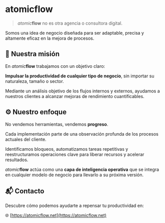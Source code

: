 # atomic**flow**
> _atomic_**flow** no es otra agencia o consultora digital.

Somos una idea de negocio diseñada para ser adaptable, precisa y altamente eficaz en la mejora de procesos.
## 🎯 Nuestra misión
En _atomic_**flow** trabajamos con un objetivo claro:

**Impulsar la productividad de cualquier tipo de negocio**, sin importar su naturaleza, tamaño o sector.

Mediante un análisis objetivo de los flujos internos y externos, ayudamos a nuestros clientes a alcanzar mejoras de rendimiento cuantificables.
## ⚙️ Nuestro enfoque

No vendemos herramientas, vendemos **progreso**.

Cada implementación parte de una observación profunda de los procesos actuales del cliente.  

Identificamos bloqueos, automatizamos tareas repetitivas y reestructuramos operaciones clave para liberar recursos y acelerar resultados.

_atomic_**flow** actúa como una **capa de inteligencia operativa** que se integra en cualquier modelo de negocio para llevarlo a su próxima versión.

## 📬 Contacto

Descubre cómo podemos ayudarte a repensar tu productividad en:  

🌐 [https://atomicflow.net](https://atomicflow.net)
